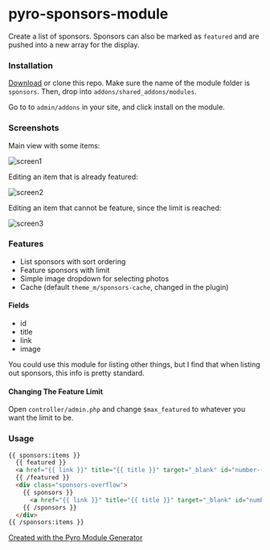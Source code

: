 pyro-sponsors-module
====================

Create a list of sponsors. Sponsors can also be marked as `featured` and are pushed into a new array for the display.

### Installation

[Download](https://github.com/james2doyle/pyro-sponsors-module/archive/master.zip) or clone this repo. Make sure the name of the module folder is `sponsors`. Then, drop into `addons/shared_addons/modules`.

Go to to `admin/addons` in your site, and click install on the module.

### Screenshots

Main view with some items:

![screen1](https://raw.githubusercontent.com/james2doyle/pyro-sponsors-module/master/screen1.png)

Editing an item that is already featured:

![screen2](https://raw.githubusercontent.com/james2doyle/pyro-sponsors-module/master/screen2.png)

Editing an item that cannot be feature, since the limit is reached:

![screen3](https://raw.githubusercontent.com/james2doyle/pyro-sponsors-module/master/screen3.png)

### Features

* List sponsors with sort ordering
* Feature sponsors with limit
* Simple image dropdown for selecting photos
* Cache (default `theme_m/sponsors-cache`, changed in the plugin)

#### Fields

* id
* title
* link
* image

You could use this module for listing other things, but I find that when listing out sponsors, this info is pretty standard.

#### Changing The Feature Limit

Open `controller/admin.php` and change `$max_featured` to whatever you want the limit to be.

### Usage

```html
{{ sponsors:items }}
  {{ featured }}
  <a href="{{ link }}" title="{{ title }}" target="_blank" id="number-{{ id }}"><img src="{{ files:image_url id=image }}" width="465" height="106" alt="Redshoe Sponsor {{ title }}"></a>
  {{ /featured }}
  <div class="sponsors-overflow">
    {{ sponsors }}
      <a href="{{ link }}" title="{{ title }}" target="_blank" id="number-{{ id }}"><img src="{{ files:image_url id=image }}" width="125" height="75" alt="Redshoe Sponsor {{ title }}"></a>
    {{ /sponsors }}
  </div>
{{ /sponsors:items }}
```

[Created with the Pyro Module Generator](http://dev.warpaintmedia.ca/pyro-module-generator/)